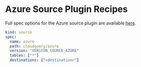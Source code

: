 # Azure Source Plugin Recipes

Full spec options for the Azure source plugin are available [here](/docs/plugins/sources/azure/configuration#azure-spec).

```yaml copy
kind: source
spec:
  name: azure
  path: cloudquery/azure
  version: "VERSION_SOURCE_AZURE"
  tables: ["*"]
  destinations: ["<destination>"]
```

